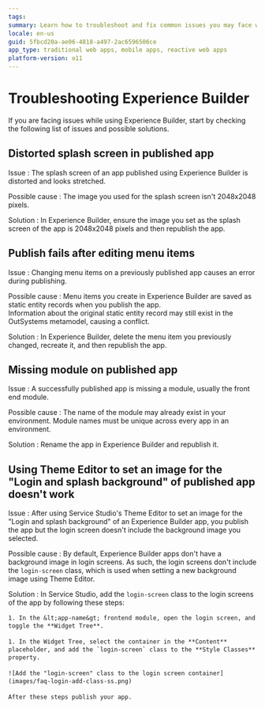 ```yaml
---
tags:
summary: Learn how to troubleshoot and fix common issues you may face while using Experience Builder.
locale: en-us
guid: 5fbcd20a-ae06-4818-a497-2ac6596506ce
app_type: traditional web apps, mobile apps, reactive web apps
platform-version: o11
---
```


# Troubleshooting Experience Builder

If you are facing issues while using Experience Builder, start by checking the following list of issues and possible solutions.

## Distorted splash screen in published app

Issue
:   The splash screen of an app published using Experience Builder is distorted and looks stretched.

Possible cause
:   The image you used for the splash screen isn't 2048x2048 pixels.

Solution
:   In Experience Builder, ensure the image you set as the splash screen of the app is 2048x2048 pixels and then republish the app.

## Publish fails after editing menu items

Issue
:   Changing menu items on a previously published app causes an error during publishing.

Possible cause
:   Menu items you create in Experience Builder are saved as static entity records when you publish the app.  
    Information about the original static entity record may still exist in the OutSystems metamodel, causing a conflict.

Solution
:   In Experience Builder, delete the menu item you previously changed, recreate it, and then republish the app.

## Missing module on published app

Issue
:   A successfully published app is missing a module, usually the front end module.

Possible cause
:   The name of the module may already exist in your environment. Module names must be unique across every app in an environment.

Solution
:   Rename the app in Experience Builder and republish it.

## Using Theme Editor to set an image for the "Login and splash background" of published app doesn't work

Issue
:   After using Service Studio's Theme Editor to set an image for the "Login and splash background" of an Experience Builder app, you publish the app but the login screen doesn't include the background image you selected.

Possible cause
:   By default, Experience Builder apps don't have a background image in login screens. As such, the login screens don't include the `login-screen` class, which is used when setting a new background image using Theme Editor.

Solution
:   In Service Studio, add the `login-screen` class to the login screens of the app by following these steps:

    1. In the &lt;app-name&gt; frontend module, open the login screen, and toggle the **Widget Tree**.

    1. In the Widget Tree, select the container in the **Content** placeholder, and add the `login-screen` class to the **Style Classes** property.

    ![Add the "login-screen" class to the login screen container](images/faq-login-add-class-ss.png)

    After these steps publish your app.
